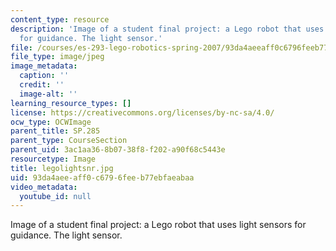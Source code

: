 ```yaml
---
content_type: resource
description: 'Image of a student final project: a Lego robot that uses light sensors
  for guidance. The light sensor.'
file: /courses/es-293-lego-robotics-spring-2007/93da4aeeaff0c6796feeb77ebfaeabaa_legolightsnr.jpg
file_type: image/jpeg
image_metadata:
  caption: ''
  credit: ''
  image-alt: ''
learning_resource_types: []
license: https://creativecommons.org/licenses/by-nc-sa/4.0/
ocw_type: OCWImage
parent_title: SP.285
parent_type: CourseSection
parent_uid: 3ac1aa36-8b07-38f8-f202-a90f68c5443e
resourcetype: Image
title: legolightsnr.jpg
uid: 93da4aee-aff0-c679-6fee-b77ebfaeabaa
video_metadata:
  youtube_id: null
---
```

Image of a student final project: a Lego robot that uses light sensors for guidance. The light sensor.